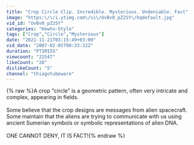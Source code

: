 ```yaml
---
title: "Crop Circle Clip. Incredible. Mysterious. Undeniable. Fact"
image: "https:\/\/i.ytimg.com\/vi\/UvBv0_pZ2SY\/hqdefault.jpg"
vid_id: "UvBv0_pZ2SY"
categories: "Howto-Style"
tags: ["Crop","Circle","Mysterious"]
date: "2021-11-21T03:15:49+03:00"
vid_date: "2007-02-05T00:33:32Z"
duration: "PT1M15S"
viewcount: "21547"
likeCount: "28"
dislikeCount: "5"
channel: "thiagotubeware"
---
```

{% raw %}A crop &quot;circle&quot; is a geometric pattern, often very intricate and complex, appearing in fields.<br /><br />Some believe that the crop designs are messages from alien spacecraft. Some maintain that the aliens are trying to communicate with us using ancient Sumerian symbols or symbolic representations of alien DNA. <br /><br /> ONE CANNOT DENY, IT IS FACT!{% endraw %}
